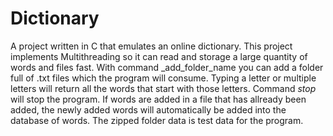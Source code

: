 # Dictionary
A project written in C that emulates an online dictionary. This project implements Multithreading so it can read and storage a large quantity of words and files fast. With command _add_folder_name you can add a folder full of .txt files which the program will consume. Typing a letter or multiple letters will return all the words that start with those letters. Command _stop_ will stop the program. If words are added in a file that has allready been added, the newly added words will automatically be added into the database of words. The zipped folder data is test data for the program.
